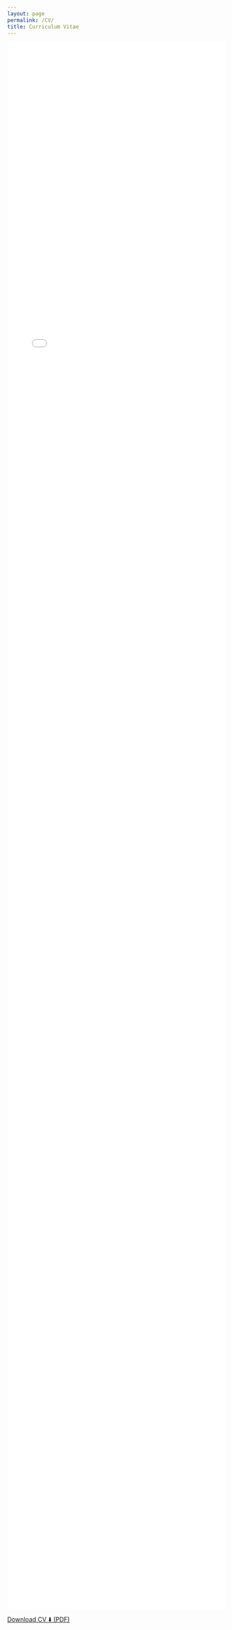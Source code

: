 ```yaml
---
layout: page
permalink: /CV/
title: Curriculum Vitae
---
```


<div class="pdf-viewer">
  <embed src="/assets/Salina_Edwards_CV.pdf" type="application/pdf">
</div>

<p class="pdf-download">
  <a href="/assets/Salina_Edwards_CV.pdf" download>  Download CV ⬇️ (PDF)</a>
</p>

<style> 
.pdf-viewer {
  width: 100%;
  height: 90vh; /* use most of the viewport height */
}

.pdf-viewer embed {
  width: 100%;
  height: 100%;
  border: none;
}

/* On small screens, hide embed and show only the download link */
@media (max-width: 768px) {
  .pdf-viewer {
    display: none;
  }
  .pdf-download {
    text-align: center;
    font-size: 1.1em;
    margin-top: 2em;
  }
  .pdf-download a {
    background-color: white;
    color: #007acc;
    padding: 10px 16px;
    border-radius: 6px;
    text-decoration: none;
  }
  .pdf-download a:hover {
    background-color: #005fa3;
  }
}
</style>
